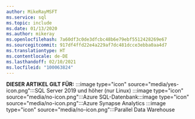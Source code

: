 ```yaml
---
author: MikeRayMSFT
ms.service: sql
ms.topic: include
ms.date: 01/13/2020
ms.author: mikeray
ms.openlocfilehash: 7a60df3c0de3dfcbc48b6e79ebf5512428269e67
ms.sourcegitcommit: 917df4ffd22e4a229af7dc481dcce3ebba0aa4d7
ms.translationtype: HT
ms.contentlocale: de-DE
ms.lasthandoff: 02/10/2021
ms.locfileid: "100063824"
---
```

<Token>**DIESER ARTIKEL GILT FÜR:** :::image type="icon" source="media/yes-icon.png":::SQL Server 2019 und höher (nur Linux) :::image type="icon" source="media/no-icon.png":::Azure SQL-Datenbank:::image type="icon" source="media/no-icon.png":::Azure Synapse Analytics :::image type="icon" source="media/no-icon.png":::Parallel Data Warehouse</Token>
